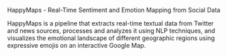 HappyMaps - Real-Time Sentiment and Emotion Mapping from Social Data

HappyMaps is a pipeline that extracts real-time textual data from Twitter and news sources, processes and analyzes it using NLP techniques, and visualizes the emotional landscape of different geographic regions using expressive emojis on an interactive Google Map.
